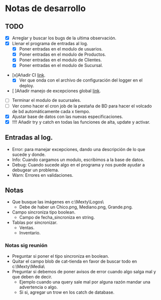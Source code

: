 ﻿# Notas de desarrollo

## TODO
- [x] Arreglar y buscar los bugs de la ultima observación.
- [x] Llenar el programa de entradas al log.
    - [x] Poner entradas en el modulo de usuarios.
    - [x] Poner entradas en el modulo de Productos.
    - [x] Poner entradas en el modulo de Clientes.
    - [x] Poner entradas en el modulo de Sucursal.
- [x]Añadir CI [link](https://www.youtube.com/watch?v=VIlDni8-iWM).
  - [x] Ver que onda con el archivo de configuración del logger en el deploy.
- [ ]Añadir manejo de excepciones global [link](https://wpf-tutorial.com/wpf-application/handling-exceptions/).
- [ ] Terminar el modulo de sucursales.
- [ ] Ver como hacer el cron job de la pestaña de BD para hacer el volcado de bd automáticamente cada x tiempo.
- [x] Ajustar base de datos con las nuevas especificaciones.
- [x] !!!! Añadir try y catch en todas las funciones de alta, update y activar.

## Entradas al log.
- Error: para manejar excepciones, dando una descripción de lo que sucede y donde.
- Info: Cuando cargamos un modulo, escribimos a la base de datos.
- Debug: Cuando sucede algo en el programa y nos puede ayudar a debugear un problema.
- Warn: Errores en validaciones.

## Notas
- Que busque las imágenes en c:\Mexty\Logos\
  - Debe de haber un Chico.png, Mediano.png, Grande.png.
- Campo sincroniza tipo boolean.
  - Campo de fecha_sincroniza en string.
- Tablas por sincronizar.
  - Ventas.
  - Inventario.
  
### Notas sig reunión
- Preguntar si poner el tipo sincroniza en boolean.
- Quitar el campo blob de cat-tienda en favor de buscar todo en c:\Mexty\Media\
- Preguntar si debemos de poner avisos de error cuando algo salga mal y que deben de decir.
  - Ejemplo cuando una query sale mal por alguna razón mandar una advertencia o algo.
  - Si si, agregar un trow en los catch de database.